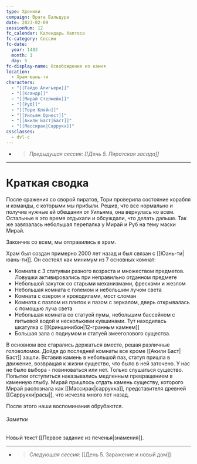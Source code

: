 ```yaml
---
type: Хроники
compaign: Врата Бальдура
date: 2023-02-09
sessionNum: 12
fc_calendar: Календарь Хаптоса
fc-category: Сессии
fc-date:
  year: 1483
  month: 1
  day: 5
fc-display-name: Освобождение из камня
location:
  - Храм юань-ти
characters:
  - "[[Гайдо Алигьери]]"
  - "[[Ксандр]]"
  - "[[Мирай Стелмейн]]"
  - "[[Руб]]"
  - "[[Тори Кляйн]]"
  - "[[Уильям Орнест]]"
  - "[[Акили Баст|Баст]]"
  - "[[Массирак|Саррукх]]"
cssclasses:
  - dvl-c
---
```


<!-- QueryToSerialize: LIST without ID "> *Предыдущая сессия*: *" + file.link + "*" From "content/Игры/Врата Бальдура/Хроники" WHERE sessionNum < this.sessionNum SORT sessionNum desc Limit 1 -->
<!-- SerializedQuery: LIST without ID "> *Предыдущая сессия*: *" + file.link + "*" From "content/Игры/Врата Бальдура/Хроники" WHERE sessionNum < this.sessionNum SORT sessionNum desc Limit 1 -->
- > *Предыдущая сессия*: *[[День 5. Пиратская засада]]*
<!-- SerializedQuery END -->
---


# Краткая сводка
После сражения со сворой пиратов, Тори проверила состояние корабля и команды, с которыми мы прибыли. Решив, что все нормально и получив нужные ей обещания от Уильяма, она вернулась ко всем. 
Остальные в это время отдыхали и обсуждали, что делать дальше. Так же завязалась небольшая перепалка у Мирай и Руб на тему маски Мирай. 

Закончив со всем, мы отправились в храм.

Храм был создан примерно 2000 лет назад и был связан с [[Юань-ти|юань-ти]].  Он состоял как минимум из 7 основных комнат:
- Комната с 3 статуями разного возраста и множеством предметов. Ловушки активировались при неправильно отданном предмете
- Небольшой закуток со старыми механизмами, фресками и жезлом
- Небольшая комната с големом и небольшим лучом света
- Комната с озером и крокодилами, мост сломан
- Комната с пазлом из плиток и пазом с зеркалом, дверь открывалась с помощью луча света
- Небольшая комната со статуей пумы, небольшим бассейном с питьевой водой и несколькими кувшинами. Тут находилась шкатулка с [[Криншинибон|12-гранным камнем]]
- Большая зала с подиумом и статуей змееголового существа.

В основном все старались держаться вместе, решая различные головоломки. Дойдя до последней комнаты все кроме [[Акили Баст|Баст]] зашли. Вставив камень в небольшой паз, статуя пришла в движение, возвращая к жизни существо, что было в ней заточено. У нас не было выбора - повиноваться или нет. Только слушаться существо. Попытки отступиться наказывались медленным превращением в каменную глыбу. 
Мирай пришлось отдать камень существу, которого Мирай распознала как [[Массирак|саррукха]], представителя древней [[Саррукхи|расы]], что исчезла много лет назад. 

После этого наши воспоминания обрубаются.

###### Заметки
Новый текст [[Первое задание из печенья|знамения]].


---
<!-- QueryToSerialize: LIST without ID "> *Следующая сессия*: " + file.link From "content/Игры/Врата Бальдура/Хроники" WHERE sessionNum > this.sessionNum SORT sessionNum asc Limit 1 --><!-- SerializedQuery: LIST without ID "> *Следующая сессия*: " + file.link From "content/Игры/Врата Бальдура/Хроники" WHERE sessionNum > this.sessionNum SORT sessionNum asc Limit 1 -->
- > *Следующая сессия*: [[День 5. Заражение и новый дом]]
<!-- SerializedQuery END -->

